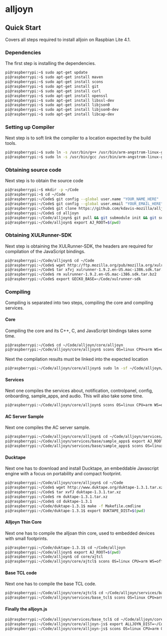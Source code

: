 # alljoyn

## Quick Start

Covers all steps required to install alljoin on Raspbian Lite 4.1.

### Dependencies

The first step is installing the dependencies.

```bash
pi@raspberrypi:~$ sudo apt-get update
pi@raspberrypi:~$ sudo apt-get install maven
pi@raspberrypi:~$ sudo apt-get install scons
pi@raspberrypi:~$ sudo apt-get install git
pi@raspberrypi:~$ sudo apt-get install curl
pi@raspberrypi:~$ sudo apt-get install openssl
pi@raspberrypi:~$ sudo apt-get install libssl-dev
pi@raspberrypi:~$ sudo apt-get install libjson0
pi@raspberrypi:~$ sudo apt-get install libjson0-dev
pi@raspberrypi:~$ sudo apt-get install libcap-dev
```

### Setting up Compiler

Next step is to soft link the compiler to a location expected by the build tools.

```bash
pi@raspberrypi:~$ sudo ln -s /usr/bin/g++ /usr/bin/arm-angstrom-linux-gnueabi-g++
pi@raspberrypi:~$ sudo ln -s /usr/bin/gcc /usr/bin/arm-angstrom-linux-gnueabi-gcc
```

### Obtaining source code

Next step is to obtain the source code

```bash
pi@raspberrypi:~$ mkdir -p ~/Code
pi@raspberrypi:~$ cd ~/Code
pi@raspberrypi:~/Code$ git config --global user.name "YOUR_NAME_HERE"
pi@raspberrypi:~/Code$ git config --global user.email "YOUR_EMAIL_HERE"
pi@raspberrypi:~/Code$ git clone https://github.com/kdavis-mozilla/alljoyn.git
pi@raspberrypi:~/Code$ cd alljoyn
pi@raspberrypi:~/Code/alljoyn$ git pull && git submodule init && git submodule update && git submodule status
pi@raspberrypi:~/Code/alljoyn$ export AJ_ROOT=$(pwd)
```

### Obtaining XULRunner-SDK

Next step is obtaining the XULRunner-SDK, the headers are required for compilation of the JavaScript bindings.

```bash
pi@raspberrypi:~/Code/alljoyn$ cd ~/Code
pi@raspberrypi:~/Code$ wget http://ftp.mozilla.org/pub/mozilla.org/xulrunner/releases/1.9.2/sdk/xulrunner-1.9.2.en-US.mac-i386.sdk.tar.bz2
pi@raspberrypi:~/Code$ tar xfvj xulrunner-1.9.2.en-US.mac-i386.sdk.tar.bz2
pi@raspberrypi:~/Code$ rm xulrunner-1.9.2.en-US.mac-i386.sdk.tar.bz2
pi@raspberrypi:~/Code$ export GECKO_BASE=~/Code/xulrunner-sdk
```

### Compiling

Compiling is separated into two steps, compiling the core and compiling services.

#### Core

Compiling the core and its C++, C, and JavaScript bindings takes some time.

```bash
pi@raspberrypi:~/Code$ cd ~/Code/alljoyn/core/alljoyn
pi@raspberrypi:~/Code/alljoyn/core/alljoyn$ scons OS=linux CPU=arm WS=off OE_BASE=/usr BR=on BINDINGS=cpp,c,js CROSS_COMPILE=/usr/bin/arm-linux-gnueabihf-
```

Next the compilation results must be linked into the expected location

```bash
pi@raspberrypi:~/Code/alljoyn/core/alljoyn$ sudo ln -sf ~/Code/alljoyn/core/alljoyn/build/linux/arm/debug/dist/cpp/lib/liballjoyn.so /lib/arm-linux-gnueabihf/liballjoyn.so
```

#### Services

Next one compiles the services about, notification, controlpanel, config, onboarding, sample_apps, and audio. This will also take some time.

```bash
pi@raspberrypi:~/Code/alljoyn/core/alljoyn$ scons OS=linux CPU=arm WS=off SERVICES=about,notification,controlpanel,config,onboarding,sample_apps,audio BINDINGS=core,cpp,js OE_BASE=/usr CROSS_COMPILE=/usr/bin/arm-linux-gnueabihf- 
```

#### AC Server Sample

Next one compiles the AC server sample.

```bash
pi@raspberrypi:~/Code/alljoyn/core/alljoyn$ cd ~/Code/alljoyn/services/base/sample_apps$
pi@raspberrypi:~/Code/alljoyn/services/base/sample_apps$ export AJ_ROOT=$(pwd)
pi@raspberrypi:~/Code/alljoyn/services/base/sample_apps$ scons OS=linux CPU=arm BINDINGS=cpp WS=off ALL=1 OE_BASE=/usr CROSS_COMPILE=/usr/bin/arm-linux-gnueabihf-
```

#### Ducktape

Next one has to download and install Ducktape, an embeddable Javascript engine with a focus on portability and compact footprint.

```bash
pi@raspberrypi:~/Code/alljoyn/core/alljoyn$ cd ~/Code
pi@raspberrypi:~/Code$ wget http://www.duktape.org/duktape-1.3.1.tar.xz
pi@raspberrypi:~/Code$ tar xvfJ duktape-1.3.1.tar.xz
pi@raspberrypi:~/Code$ rm duktape-1.3.1.tar.xz
pi@raspberrypi:~/Code$ cd duktape-1.3.1
pi@raspberrypi:~/Code/duktape-1.3.1$ make -f Makefile.cmdline
pi@raspberrypi:~/Code/duktape-1.3.1$ export DUKTAPE_DIST=$(pwd)
```

#### Alljoyn Thin Core

Next one has to compile the alljoan thin core, used to embedded devices with small footprints.

```bash
pi@raspberrypi:~/Code/duktape-1.3.1$ cd ~/Code/alljoyn
pi@raspberrypi:~/Code/alljoyn$ export AJ_ROOT=$(pwd)
pi@raspberrypi:~/Code/alljoyn$ cd core/ajtcl
pi@raspberrypi:~/Code/alljoyn/core/ajtcl$ scons OS=linux CPU=arm WS=off OE_BASE=/usr CROSS_COMPILE=/usr/bin/arm-linux-gnueabihf-
```

#### Base TCL code

Next one has to compile the base TCL code.

```bash
pi@raspberrypi:~/Code/alljoyn/core/ajtcl$ cd ~/Code/alljoyn/services/base_tcl
pi@raspberrypi:~/Code/alljoyn/services/base_tcl$ scons OS=linux CPU=arm WS=off OE_BASE=/usr CROSS_COMPILE=/usr/bin/arm-linux-gnueabihf-
```

#### Finally the alljoyn.js

```bash
pi@raspberrypi:~/Code/alljoyn/services/base_tcl$ cd ~/Code/alljoyn/core/alljoyn-js
pi@raspberrypi:~/Code/alljoyn/core/alljoyn-js$ export ALLJOYN_DIST=~/Code/alljoyn/core/alljoyn/build/linux/arm/debug/dist
pi@raspberrypi:~/Code/alljoyn/core/alljoyn-js$ scons OS=linux CPU=arm OE_BASE=/usr CROSS_COMPILE=/usr/bin/arm-linux-gnueabihf-
```

